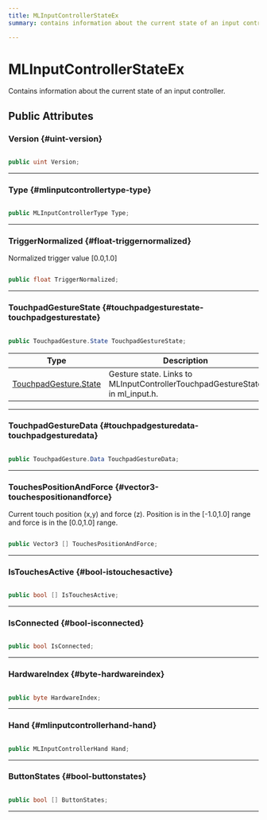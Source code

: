 ```yaml
---
title: MLInputControllerStateEx
summary: contains information about the current state of an input controller. 

---
```


# MLInputControllerStateEx




Contains information about the current state of an input controller.   





## Public Attributes

### Version {#uint-version}

```csharp

public uint Version;

```






-----------

### Type {#mlinputcontrollertype-type}

```csharp

public MLInputControllerType Type;

```






-----------

### TriggerNormalized {#float-triggernormalized}

Normalized trigger value [0.0,1.0] 

```csharp

public float TriggerNormalized;

```






-----------

### TouchpadGestureState {#touchpadgesturestate-touchpadgesturestate}

```csharp

public TouchpadGesture.State TouchpadGestureState;

```

| Type | Description  | 
|--|--|
| [TouchpadGesture.State](/unity-api/api/UnityEngine.XR.MagicLeap/InputSubsystem/Extensions/TouchpadGesture/UnityEngine.XR.MagicLeap.InputSubsystem.Extensions.TouchpadGesture.md#enums-state) | Gesture state. Links to MLInputControllerTouchpadGestureState in ml&#95;input.h.  |





-----------

### TouchpadGestureData {#touchpadgesturedata-touchpadgesturedata}

```csharp

public TouchpadGesture.Data TouchpadGestureData;

```






-----------

### TouchesPositionAndForce {#vector3-touchespositionandforce}

Current touch position (x,y) and force (z). Position is in the [-1.0,1.0] range and force is in the [0.0,1.0] range. 

```csharp

public Vector3 [] TouchesPositionAndForce;

```






-----------

### IsTouchesActive {#bool-istouchesactive}

```csharp

public bool [] IsTouchesActive;

```






-----------

### IsConnected {#bool-isconnected}

```csharp

public bool IsConnected;

```






-----------

### HardwareIndex {#byte-hardwareindex}

```csharp

public byte HardwareIndex;

```






-----------

### Hand {#mlinputcontrollerhand-hand}

```csharp

public MLInputControllerHand Hand;

```






-----------

### ButtonStates {#bool-buttonstates}

```csharp

public bool [] ButtonStates;

```






-----------

